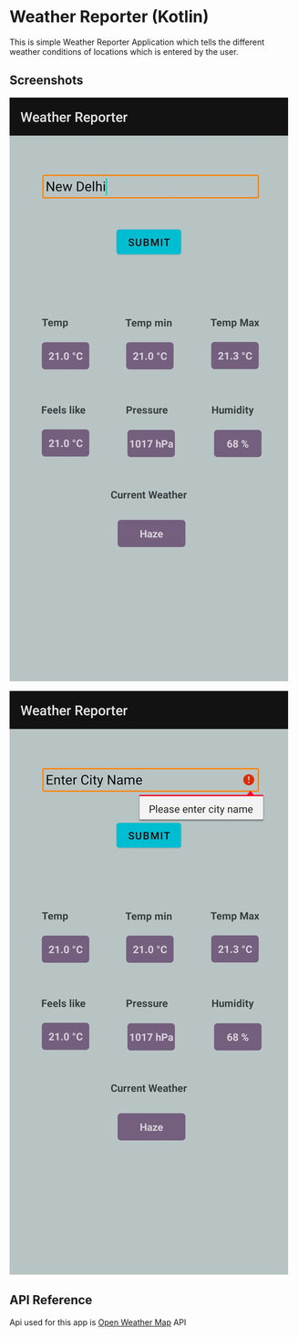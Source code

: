 # Weather Reporter (Kotlin)
This is simple Weather Reporter Application which tells the different weather conditions of locations which is entered by the user.




## Screenshots

![Report](https://github.com/yash1307-cse/Weather-Reporter-Kotlin-/blob/master/preview/report.png)

![Error](https://github.com/yash1307-cse/Weather-Reporter-Kotlin-/blob/master/preview/error.png)


## API Reference

Api used for this app is [Open Weather Map](https://openweathermap.org/api) API


